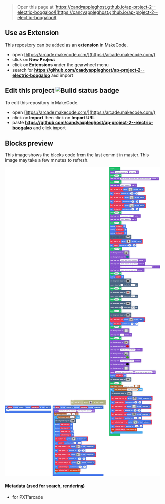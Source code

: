  


> Open this page at [https://candyappleghost.github.io/ap-project-2--electric-boogaloo/](https://candyappleghost.github.io/ap-project-2--electric-boogaloo/)

## Use as Extension

This repository can be added as an **extension** in MakeCode.

* open [https://arcade.makecode.com/](https://arcade.makecode.com/)
* click on **New Project**
* click on **Extensions** under the gearwheel menu
* search for **https://github.com/candyappleghost/ap-project-2--electric-boogaloo** and import

## Edit this project ![Build status badge](https://github.com/candyappleghost/ap-project-2--electric-boogaloo/workflows/MakeCode/badge.svg)

To edit this repository in MakeCode.

* open [https://arcade.makecode.com/](https://arcade.makecode.com/)
* click on **Import** then click on **Import URL**
* paste **https://github.com/candyappleghost/ap-project-2--electric-boogaloo** and click import

## Blocks preview

This image shows the blocks code from the last commit in master.
This image may take a few minutes to refresh.

![A rendered view of the blocks](https://github.com/candyappleghost/ap-project-2--electric-boogaloo/raw/master/.github/makecode/blocks.png)

#### Metadata (used for search, rendering)

* for PXT/arcade
<script src="https://makecode.com/gh-pages-embed.js"></script><script>makeCodeRender("{{ site.makecode.home_url }}", "{{ site.github.owner_name }}/{{ site.github.repository_name }}");</script>
